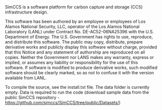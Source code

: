SimCCS is a software platform for carbon capture and storage (CCS) infrastructure design.

This software has been authored by an employee or employees of Los Alamos National Security, LLC, operator of the Los Alamos National Laboratory (LANL) under Contract No. DE-AC52-06NA25396 with the U.S. Department of Energy.  The U.S. Government has rights to use, reproduce, and distribute this software.  The public may copy, distribute, prepare derivative works and publicly display this software without charge, provided that this Notice and any statement of authorship are reproduced on all copies.  Neither the Government nor LANS makes any warranty, express or implied, or assumes any liability or responsibility for the use of this software.  If software is modified to produce derivative works, such modified software should be clearly marked, so as not to confuse it with the version available from LANL.

To compile the source, see the install.txt file. The data folder is currently empty. Data is required to run the code (download sample data from the public SimCCS repository - https://github.com/simccs/SimCCS/tree/public/Datasets/)
